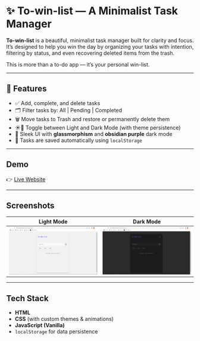 # ✨ To-win-list — A Minimalist Task Manager

**To-win-list** is a beautiful, minimalist task manager built for clarity and focus. It’s designed to help you win the day by organizing your tasks with intention, filtering by status, and even recovering deleted items from the trash. 

This is more than a to-do app — it’s your personal win-list.

---

## 🚀 Features

- ✅ Add, complete, and delete tasks
- 🗂️ Filter tasks by: All | Pending | Completed
- 🗑️ Move tasks to Trash and restore or permanently delete them
- ☀️🌙 Toggle between Light and Dark Mode (with theme persistence)
- 🎯 Sleek UI with **glassmorphism** and **obsidian purple** dark mode
- 💾 Tasks are saved automatically using `localStorage`

---

##  Demo

👉 [Live Website](https://loveson1.github.io/To-win-list)

---

##  Screenshots

| Light Mode | Dark Mode |
|------------|-----------|
| ![Light](screenshots/light-mode.PNG) | ![Dark](screenshots/dark-mode.PNG) |

---

## Tech Stack

- **HTML**
- **CSS** (with custom themes & animations)
- **JavaScript (Vanilla)**  
- `localStorage` for data persistence


